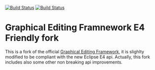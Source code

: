 [![Build Status](https://codeship.com/projects/17b469d0-b77e-0133-d600-0a69bbe10298/status?branch=master)](https://codeship.com/projects/134750)
[![Build Status](https://travis-ci.org/enricopersiani/gef.svg?branch=master)](https://travis-ci.org/enricopersiani/gef)

Graphical Editing Framnework E4 Friendly fork
=============================================

This is a fork of the official [Graphical Editing Framework](https://eclipse.org/gef/), it is slighlty modified to be compliant with the new Eclipse E4 api.
Actually, this fork includes also some other non breaking api improvements.


